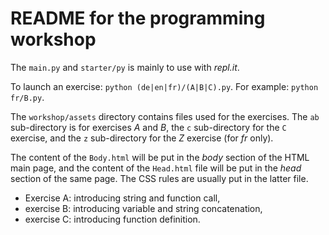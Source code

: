 # README for the programming workshop

The `main.py` and `starter/py` is mainly to use with *repl.it*.

To launch an exercise: `python (de|en|fr)/(A|B|C).py`. For example: `python fr/B.py`.

The `workshop/assets` directory contains files used for the exercises. The `ab` sub-directory is for exercises *A* and *B*, the `c` sub-directory for the `C` exercise, and the `z` sub-directory for the *Z* exercise (for *fr* only).

The content of the `Body.html` will be put in the *body* section of the HTML main page, and the content of the `Head.html` file will be put in the *head* section of the same page. The CSS rules are usually put in the latter file.

- Exercise A: introducing string and function call,
- exercise B: introducing variable and string concatenation,
- exercise C: introducing function definition.
